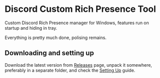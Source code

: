 # Discord Custom Rich Presence Tool
Custom Discord Rich Presence manager for Windows, features run on startup and hiding in tray.

Everything is pretty much done, polising remains.

## Downloading and setting up
Download the latest version from [Releases](https://github.com/maximmax42/Discord-CustomRP/releases) page, unpack it somewhere, preferably in a separate folder, and check the [Setting Up](https://github.com/maximmax42/Discord-CustomRP/wiki/Setting-Up) guide.

